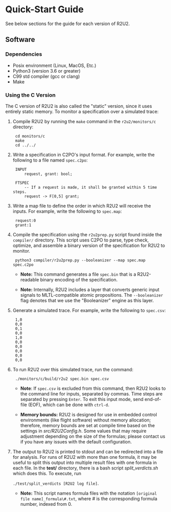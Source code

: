 # Quick-Start Guide

See below sections for the guide for each version of R2U2. 

## Software

### Dependencies

- Posix environment (Linux, MacOS, Etc.)
- Python3 (version 3.6 or greater)
- C99 std compiler (gcc or clang)
- Make

### Using the C Version

The C version of R2U2 is also called the "static" version, since it uses entirely static memory. To monitor a specification over a simulated trace:

1. Compile R2U2 by running the `make` command in the `r2u2/monitors/c` directory:

        cd monitors/c
        make
        cd ../../

    <!-- - To run the default test suite, run `python test/r2u2test.py [suite name]` after compiling `r2u2` where `suite name` is the name of any file in the `test/suites` directory (`regression`, for example). -->

2. Write a specification in C2PO's input format. For example, write the following to a file named `spec.c2po`:

        INPUT
            request, grant: bool;

        FTSPEC
            -- If a request is made, it shall be granted within 5 time steps.
            request -> F[0,5] grant;

3. Write a map file to define the order in which R2U2 will receive the inputs. For example, write the following to `spec.map`:

        request:0
        grant:1

4. Compile the specification using the `r2u2prep.py` script found inside the `compiler/` directory. This script uses C2PO to parse, type check, optimize, and assemble a binary version of the specification for R2U2 to monitor.

        python3 compiler/r2u2prep.py --booleanizer --map spec.map spec.c2po

    - **Note:** This command generates a file `spec.bin` that is a R2U2-readable binary encoding of the specification.

    - **Note:** Internally, R2U2 includes a layer that converts generic input signals to MLTL-compatible atomic propositions. The `--booleanizer` flag denotes that we use the "Booleanizer" engine as this layer.

5. Generate a simulated trace. For example, write the following to `spec.csv`:

        1,0
        0,0
        0,1
        0,0
        1,0
        0,0
        0,0
        0,0
        0,0
        0,0

6. To run R2U2 over this simulated trace, run the command:

        ./monitors/c/build/r2u2 spec.bin spec.csv

    - **Note**: If `spec.csv` is excluded from this command, then R2U2 looks to the command line for inputs, separated by commas. Time steps are separated by pressing `Enter`. To exit this input mode, send end-of-file (EOF), which can be done with `ctrl-d`.

    - **Memory bounds:** R2U2 is designed for use in embedded control environments (like flight software) without memory allocation; therefore, memory bounds are set at compile time based on the settings in *src/R2U2Config.h*. Some values that may require adjustment depending on the size of the formulas; please contact us if you have any issues with the default configuration.

7. The output to R2U2 is printed to stdout and can be redirected into a file for analysis. For runs of R2U2 with more than one formula, it may be useful to split this output into multiple result files with one formula in each file. In the **test/** directory, there is a bash script *split_verdicts.sh* which does this. To execute, run

    `./test/split_verdicts [R2U2 log file]`.

    - **Note:** This script names formula files with the notation `[original file name]_formula\#.txt`, where \# is the corresponding formula number, indexed from 0.
